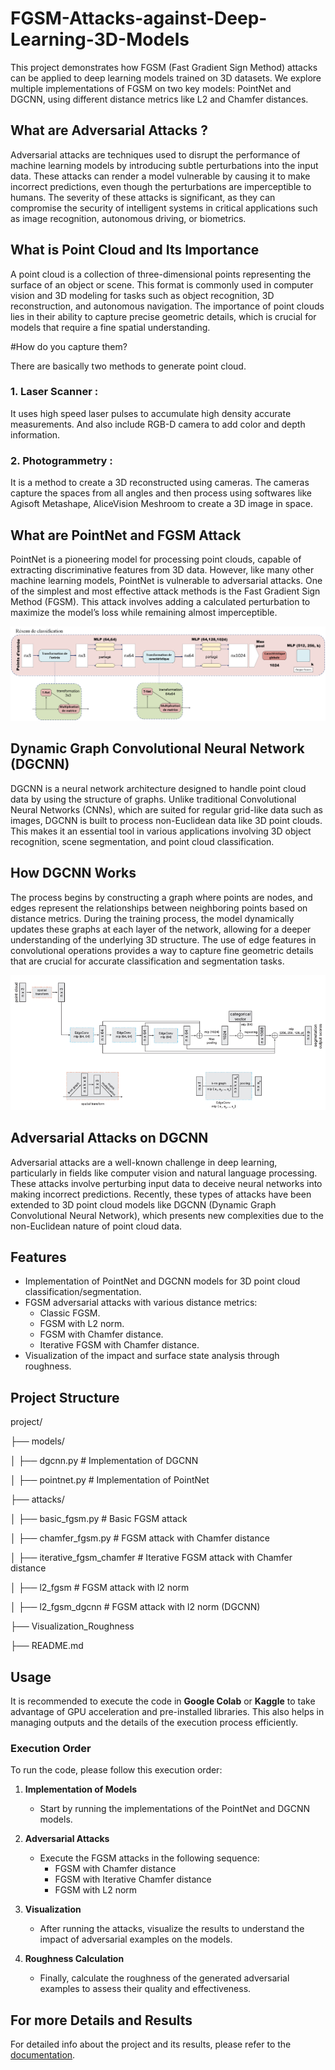 # FGSM-Attacks-against-Deep-Learning-3D-Models

This project demonstrates how FGSM (Fast Gradient Sign Method) attacks can be applied to deep learning models trained on 3D datasets. We explore multiple implementations of FGSM on two key models: PointNet and DGCNN, using different distance metrics like L2 and Chamfer distances.

## What are Adversarial Attacks ?

Adversarial attacks are techniques used to disrupt the performance of machine learning models by introducing subtle perturbations into the input data. These attacks can render a model vulnerable by causing it to make incorrect predictions, even though the perturbations are imperceptible to humans. The severity of these attacks is significant, as they can compromise the security of intelligent systems in critical applications such as image recognition, autonomous driving, or biometrics.

## What is Point Cloud and Its Importance

A point cloud is a collection of three-dimensional points representing the surface of an object or scene. This format is commonly used in computer vision and 3D modeling for tasks such as object recognition, 3D reconstruction, and autonomous navigation. The importance of point clouds lies in their ability to capture precise geometric details, which is crucial for models that require a fine spatial understanding.

#How do you capture them?

There are basically two methods to generate point cloud.


### 1.   **Laser Scanner** :
It uses high speed laser pulses to accumulate high density accurate measurements. And also include RGB-D camera to add color and depth information.


### 2.   **Photogrammetry** :
It is a method to create a 3D reconstructed using cameras. The cameras capture the spaces from all angles and then process using softwares like Agisoft Metashape, AliceVision Meshroom to create a 3D image in space.



## What are PointNet and FGSM Attack

PointNet is a pioneering model for processing point clouds, capable of extracting discriminative features from 3D data. However, like many other machine learning models, PointNet is vulnerable to adversarial attacks. One of the simplest and most effective attack methods is the Fast Gradient Sign Method (FGSM). This attack involves adding a calculated perturbation to maximize the model’s loss while remaining almost imperceptible.

![PointNet](images/PointNet2.png)

## Dynamic Graph Convolutional Neural Network (**DGCNN**)

DGCNN is a neural network architecture designed to handle point cloud data by using the structure of graphs.
Unlike traditional Convolutional Neural Networks (CNNs), which are suited for regular grid-like data such as images, DGCNN is
built to process non-Euclidean data like 3D point clouds. This makes it an essential tool in various applications involving
3D object recognition, scene segmentation, and point cloud classification.

## How DGCNN Works

The process begins by constructing a graph where points are nodes, and edges represent the relationships between neighboring
points based on distance metrics. During the training process, the model dynamically updates these graphs at each layer of the
network, allowing for a deeper understanding of the underlying 3D structure. The use of edge features in convolutional operations
provides a way to capture fine geometric details that are crucial for accurate classification
and segmentation tasks.

![DGCNN](images/DGCNN.png)

## Adversarial Attacks on DGCNN

Adversarial attacks are a well-known challenge in deep learning, particularly in fields like computer vision and natural language
processing. These attacks involve perturbing input data to deceive neural networks into making incorrect predictions.
Recently, these types of attacks have been extended to 3D point cloud models like DGCNN (Dynamic Graph Convolutional Neural Network),
which presents new complexities due to the non-Euclidean nature of point cloud data.

## Features
- Implementation of PointNet and DGCNN models for 3D point cloud classification/segmentation.
- FGSM adversarial attacks with various distance metrics:
  - Classic FGSM.
  - FGSM with L2 norm.
  - FGSM with Chamfer distance.
  - Iterative FGSM with Chamfer distance.
- Visualization of the impact and surface state analysis through roughness.

## Project Structure
project/

├── models/

│   ├── dgcnn.py        # Implementation of DGCNN

│   ├── pointnet.py     # Implementation of PointNet

├── attacks/

│   ├── basic_fgsm.py             # Basic FGSM attack 

│   ├── chamfer_fgsm.py           # FGSM attack with Chamfer distance

│   ├── iterative_fgsm_chamfer    # Iterative FGSM attack with Chamfer distance

│   ├── l2_fgsm                   # FGSM attack with l2 norm 

│   ├── l2_fgsm_dgcnn             # FGSM attack with l2 norm (DGCNN)

├── Visualization_Roughness     

├── README.md            


## Usage

It is recommended to execute the code in **Google Colab** or **Kaggle** to take advantage of GPU acceleration and pre-installed libraries. This also helps in managing outputs and the details of the execution process efficiently.

### Execution Order
To run the code, please follow this execution order:

1. **Implementation of Models**
   - Start by running the implementations of the PointNet and DGCNN models.

2. **Adversarial Attacks**
   - Execute the FGSM attacks in the following sequence:
     - FGSM with Chamfer distance
     - FGSM with Iterative Chamfer distance
     - FGSM with L2 norm

3. **Visualization**
   - After running the attacks, visualize the results to understand the impact of adversarial examples on the models.

4. **Roughness Calculation**
   - Finally, calculate the roughness of the generated adversarial examples to assess their quality and effectiveness.
  
## For more Details and Results

For detailed info about the project and its results, please refer to the [documentation](Code_Documentation.pdf).








